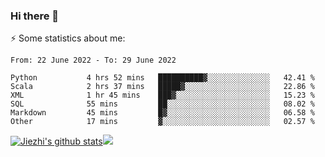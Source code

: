 ### Hi there 👋

⚡ Some statistics about me:


<!--START_SECTION:waka-->

```text
From: 22 June 2022 - To: 29 June 2022

Python           4 hrs 52 mins   ██████████▓░░░░░░░░░░░░░░   42.41 %
Scala            2 hrs 37 mins   █████▓░░░░░░░░░░░░░░░░░░░   22.86 %
XML              1 hr 45 mins    ███▓░░░░░░░░░░░░░░░░░░░░░   15.23 %
SQL              55 mins         ██░░░░░░░░░░░░░░░░░░░░░░░   08.02 %
Markdown         45 mins         █▓░░░░░░░░░░░░░░░░░░░░░░░   06.58 %
Other            17 mins         ▓░░░░░░░░░░░░░░░░░░░░░░░░   02.57 %
```

<!--END_SECTION:waka-->





[![Jiezhi's github stats](https://github-readme-stats.vercel.app/api?username=Jiezhi&show_icons=true)](https://github.com/Jiezhi/github-readme-stats)[![](https://stats.justsong.cn/api/leetcode/?username=Jiezhi)](https://leetcode.com/Jiezhi/) 
<!--
[![Top Langs](https://github-readme-stats.vercel.app/api/top-langs/?username=Jiezhi&hide=javascript,html)](https://github.com/Jiezhi/github-readme-stats)

**Jiezhi/Jiezhi** is a ✨ _special_ ✨ repository because its `README.md` (this file) appears on your GitHub profile.

Here are some ideas to get you started:

- 🔭 I’m currently working on ...
- 🌱 I’m currently learning ...
- 👯 I’m looking to collaborate on ...
- 🤔 I’m looking for help with ...
- 💬 Ask me about ...
- 📫 How to reach me: ...
- 😄 Pronouns: ...
- ⚡ Fun fact: ...
-->

